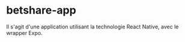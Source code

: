# betshare-app

Il s'agit d'une application utilisant la technologie React Native, avec le wrapper Expo.

